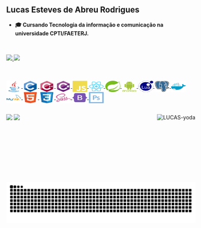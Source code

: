 ## Lucas Esteves de Abreu Rodrigues

 - **🎓 Cursando Tecnologia da informação e comunicação na universidade CPTI/FAETERJ.** <br>
  <br/><br/>
 <div>
  <a href="https://github.com/LucasEsteves2">
  <img height="165em" src="https://github-readme-stats.vercel.app/api?username=LucasEsteves2&show_icons=true&theme=radical&include_all_commits=true&count_private=true"/>
  <img height="165em" src="https://github-readme-stats.vercel.app/api/top-langs/?username=LucasEsteves2&layout=compact&langs_count=7&theme=radical"/>
</div>
 <br/><br/>
 
 
 
 
<div style="display: inline_block"><br>
  <img align="center" alt="Esteves-Java" height="30" width="40" src="https://github.com/devicons/devicon/blob/master/icons/java/java-original.svg">
   <img align="center" alt="Esteves-C" height="30" width="40" src="https://github.com/devicons/devicon/blob/master/icons/c/c-original.svg">
  <img align="center" alt="Esteves-c++" height="30" width="40" src="https://github.com/devicons/devicon/blob/master/icons/cplusplus/cplusplus-original.svg">
  <img align="center" alt="Esteves-c#" height="30" width="40" src="https://github.com/devicons/devicon/blob/master/icons/csharp/csharp-original.svg">
   <img align="center" alt="Esteves-Js" height="30" width="40" src="https://raw.githubusercontent.com/devicons/devicon/master/icons/javascript/javascript-plain.svg">
   <img align="center" alt="Esteves-React" height="30" width="40" src="https://raw.githubusercontent.com/devicons/devicon/master/icons/react/react-original.svg">
    <img align="center" alt="Esteves-Spring" height="30" width="40" src="https://github.com/devicons/devicon/blob/master/icons/spring/spring-original.svg">
    <img align="center" alt="Esteves-android" height="30" width="40" src="https://github.com/devicons/devicon/blob/master/icons/android/android-plain-wordmark.svg">
    <img align="center" alt="Esteves-Lua" height="30" width="40" src="https://github.com/devicons/devicon/blob/master/icons/lua/lua-plain-wordmark.svg">
 <img align="center" alt="Esteves-Postgree" height="30" width="40" src="https://github.com/devicons/devicon/blob/master/icons/postgresql/postgresql-original.svg">
   <img align="center" alt="Esteves-Docker" height="30" width="40" src="https://github.com/devicons/devicon/blob/master/icons/docker/docker-plain.svg">
  <img align="center" alt="Esteves-MySQL" height="30" width="40" src="https://github.com/devicons/devicon/blob/master/icons/mysql/mysql-original-wordmark.svg">

<!-- FRONT  -->
  <img align="center" alt="Esteves-HTML" height="30" width="40" src="https://raw.githubusercontent.com/devicons/devicon/master/icons/html5/html5-original.svg">
  <img align="center" alt="Esteves-CSS" height="30" width="40" src="https://raw.githubusercontent.com/devicons/devicon/master/icons/css3/css3-original.svg">
  <img align="center" alt="Esteves-sas" height="30" width="40" src="https://github.com/devicons/devicon/blob/master/icons/sass/sass-original.svg">
   <img align="center" alt="Esteves-Botstrap" height="30" width="40" src="https://github.com/devicons/devicon/blob/master/icons/bootstrap/bootstrap-plain.svg">
 <img align="center" alt="Esteves-ps" height="30" width="40" src="https://github.com/devicons/devicon/blob/master/icons/photoshop/photoshop-line.svg">

 
 
 
 
 
</div>

  ##

 <img align="right" height="180em" alt="LUCAS-yoda" src="https://i.imgur.com/qj6uRrW.gif">
<div> 

  <a href="https://www.instagram.com/lc.estevess/" target="_blank"><img src="https://img.shields.io/badge/-Instagram-%23E4405F?style=for-the-badge&logo=instagram&logoColor=white" target="_blank"></a>
  <a href="https://www.linkedin.com/in/lucas-esteves-de-abreu-rodrigues-848b841ba/" target="_blank"><img src="https://img.shields.io/badge/-LinkedIn-%230077B5?style=for-the-badge&logo=linkedin&logoColor=white" target="_blank"></a> 
 
  ![Snake animation](https://github.com/LucasEsteves2/LucasEsteves2/blob/output/github-contribution-grid-snake.svg)
 
</div>
